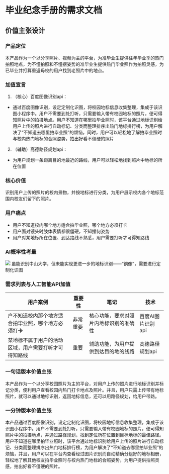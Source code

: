# 毕业纪念手册的需求文档
## 价值主张设计
### 产品定位
本产品作为一个以分享照片、视频为主的平台，为准毕业生提供往年毕业季的热门拍照地点，为不懂拍照和不懂摆姿势的准毕业生提供热门毕业照作为拍照灵感，为已毕业并打算重返母校的用户找到老照片中的地点。
### 加值宣言
1. （核心）百度图像识别api：
- 通过百度图像识别，设定定制化识图，将校园地标信息收集整理，集成于该识图小程序中。用户不需要到处打听，只需要输入带有校园地标的照片，便可得知照片中的拍摄地点。用户不知道在哪里拍毕业照时，该平台通过地标识别给用户上传的照片进行自动标记、分类而整理排序出热门地标排行榜，为用户解决了“不知道去哪里拍毕业照”的烦恼，同时，用户可以轻松地了解拍毕业照时与校内热门地标的合照姿势，拍出好看不僵硬的照片

2. （辅助）高德路径规划api：
- 为用户规划一条距离目的地最近的路线，用户可以轻松地找到照片中地标的所在位置

### 核心价值
识别用户上传的照片的校内景物，并按地标进行分类，为用户展示校内各个地标范围内校友们留下的照片。

### 用户痛点
- 用户不知道校内哪个地方适合拍毕业照，哪个地方必须打卡
- 用户面对镜头时肢体表情都很僵硬，不知摆何姿势
- 用户对某地标所在位置、到达路线不熟悉，用户需要打听才可得知路线

### AI概率性考量
![](https://upload-images.jianshu.io/upload_images/9457515-9be26c9ff59d329d.png?imageMogr2/auto-orient/strip%7CimageView2/2/w/1240)
虽能识别中山大学，但未能实现更进一步的地标识别——“铜像”，需要进行定制化识图

### 需求列表与人工智能API加值
用户案例 | 重要性 |  笔记  | 技术
-|-|-|-
户不知道校内那个地方适合拍毕业照，哪个地方必须打卡 | 非常重要 | 核心功能，要求对照片内地标识别的准确性 | 百度AI图片识别api
某地标不属于用户的活动区域，用户需要打听才可得知路线 | 重要 | 辅助功能，为用户提供到达目的地的线路 | 高德路径规划api |

### 一句话版本价值主张
本产品作为一个以分享校园照片为主的平台，对用户上传的照片进行地标识别并标记分类，便利用户查看校园内热门打卡地点及照片。并且，用户只需上传带有地标照片，就可以通过地标识别，返回地标信息，还可以用路径规划，给用户带路。

### 一分钟版本价值主张
本产品通过百度图像识别，设定定制化识图，将校园地标信息收集整理，集成于该识图小程序中。用户不需要到处打听，只需要输入带有校园地标的照片，便可得知照片中的拍摄地点，并通过路径规划，找到定位所在位置到目标地标的最佳路径。用户不知道在哪里拍毕业照时，该平台通过地标识别给用户上传的照片进行自动标记、分类而整理排序出热门地标排行榜，为用户解决了“不知道去哪里拍毕业照”的烦恼，并且，用户可以在平台内查看经过图片识别而自动精确分组好的地标相册，轻松地了解其他校友拍毕业照时与校内热门地标的合照姿势，为用户提供拍照灵感，拍出好看不僵硬的照片。
